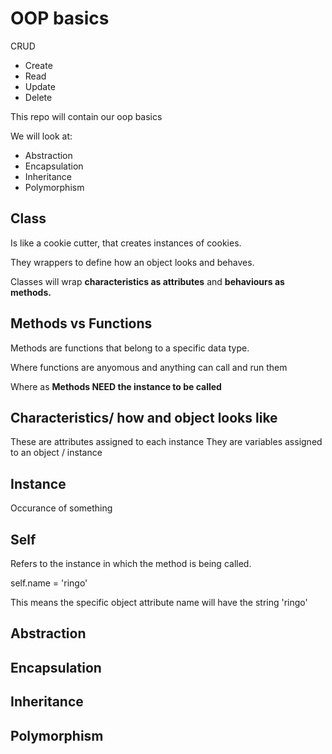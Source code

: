 # OOP basics

CRUD
 - Create
 - Read
 - Update
 - Delete

This repo will contain our oop basics

We will look at:
 - Abstraction
 - Encapsulation
 - Inheritance
 - Polymorphism
 

## Class
Is like a cookie cutter, that creates instances of cookies.

They wrappers to define how an object looks and behaves.

Classes will wrap **characteristics as attributes** and **behaviours as methods.**


## Methods vs Functions
Methods are functions that belong to a specific data type.

Where functions are anyomous  and anything can call and run them

Where as **Methods NEED the instance to be called**

## Characteristics/ how and object looks like
These are attributes assigned to each instance
They are variables assigned to an object / instance

## Instance
Occurance of something


## Self
Refers to the instance in which the method is being called.

self.name = 'ringo'

This means the specific object attribute name will have the string 'ringo'

## Abstraction


## Encapsulation


## Inheritance


## Polymorphism


